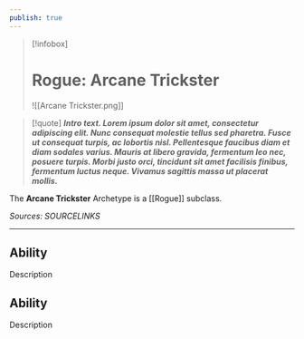 ```yaml
---
publish: true
---
```

> [!infobox]
> # Rogue: Arcane Trickster
> ![[Arcane Trickster.png]]

> [!quote]
> **_Intro text. Lorem ipsum dolor sit amet, consectetur adipiscing elit. Nunc consequat molestie tellus sed pharetra. Fusce ut consequat turpis, ac lobortis nisl. Pellentesque faucibus diam et diam sodales varius. Mauris at libero gravida, fermentum leo nec, posuere turpis. Morbi justo orci, tincidunt sit amet facilisis finibus, fermentum luctus neque. Vivamus sagittis massa ut placerat mollis._**

The **Arcane Trickster** Archetype is a [[Rogue]] subclass.

*Sources: SOURCELINKS*
***
## Ability
Description
## Ability
Description